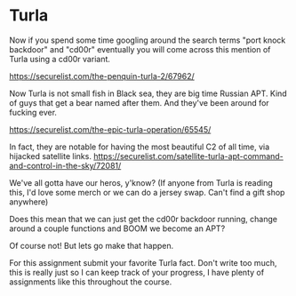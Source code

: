 # Turla
Now if you spend some time googling around the search terms "port knock backdoor" and "cd00r" eventually you will come across this mention of Turla using a cd00r variant.

<https://securelist.com/the-penquin-turla-2/67962/>

Now Turla is not small fish in Black sea, they are big time Russian APT. Kind of guys that get a bear named after them. And they've been around for fucking ever. 

<https://securelist.com/the-epic-turla-operation/65545/>

In fact, they are notable for having the most beautiful C2 of all time, via hijacked satellite links. <https://securelist.com/satellite-turla-apt-command-and-control-in-the-sky/72081/>

We've all gotta have our heros, y'know? (If anyone from Turla is reading this, I'd love some merch or we can do a jersey swap. Can't find a gift shop anywhere)

Does this mean that we can just get the cd00r backdoor running, change around a couple functions and BOOM we become an APT? 

Of course not! But lets go make that happen.

For this assignment submit your favorite Turla fact. Don't write too much, this is really just so I can keep track of your progress, I have plenty of assignments like this throughout the course. 
